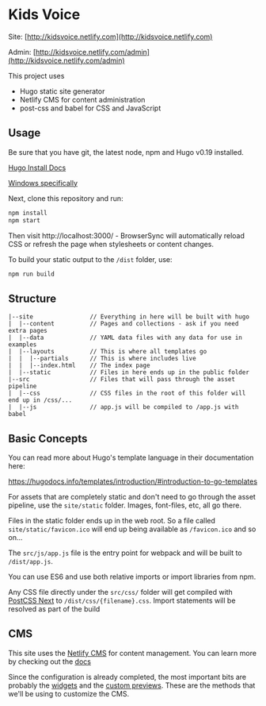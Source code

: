 # Kids Voice

Site:  [http://kidsvoice.netlify.com](http://kidsvoice.netlify.com)

Admin:  [http://kidsvoice.netlify.com/admin](http://kidsvoice.netlify.com/admin)

This project uses 
*  Hugo static site generator
*  Netlify CMS for content administration
*  post-css and babel for CSS and JavaScript

## Usage

Be sure that you have git, the latest node, npm and Hugo v0.19 installed. 

[Hugo Install Docs](https://hugodocs.info/getting-started/installing/)

[Windows specifically]( https://hugodocs.info/getting-started/installing/#i-class-icon-windows-i-windows)

Next, clone this repository and run:

```bash
npm install
npm start
```

Then visit http://localhost:3000/ - BrowserSync will automatically reload CSS or
refresh the page when stylesheets or content changes.

To build your static output to the `/dist` folder, use:

```bash
npm run build
```

## Structure

```
|--site                // Everything in here will be built with hugo
|  |--content          // Pages and collections - ask if you need extra pages
|  |--data             // YAML data files with any data for use in examples
|  |--layouts          // This is where all templates go
|  |  |--partials      // This is where includes live
|  |  |--index.html    // The index page
|  |--static           // Files in here ends up in the public folder
|--src                 // Files that will pass through the asset pipeline
|  |--css              // CSS files in the root of this folder will end up in /css/...
|  |--js               // app.js will be compiled to /app.js with babel
```

## Basic Concepts

You can read more about Hugo's template language in their documentation here:

https://hugodocs.info/templates/introduction/#introduction-to-go-templates

For assets that are completely static and don't need to go through the asset pipeline,
use the `site/static` folder. Images, font-files, etc, all go there.

Files in the static folder ends up in the web root. So a file called `site/static/favicon.ico`
will end up being available as `/favicon.ico` and so on...

The `src/js/app.js` file is the entry point for webpack and will be built to `/dist/app.js`.

You can use ES6 and use both relative imports or import libraries from npm.

Any CSS file directly under the `src/css/` folder will get compiled with [PostCSS Next](http://cssnext.io/)
to `/dist/css/{filename}.css`. Import statements will be resolved as part of the build

## CMS

This site uses the [Netlify CMS](https://www.netlifycms.org/) for content management.  You can learn more by checking out the [docs](https://www.netlifycms.org/docs/)

Since the configuration is already completed, the most important bits are probably the 
[widgets](https://www.netlifycms.org/docs/widgets/) and the [custom previews](https://www.netlifycms.org/docs/customization/).
These are the methods that we'll be using to customize the CMS.
